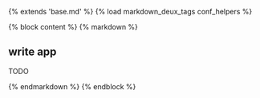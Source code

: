 {% extends 'base.md' %}
{% load markdown_deux_tags conf_helpers %}

{% block content %}
{% markdown %}
## write app

TODO

{% endmarkdown %}
{% endblock %}
